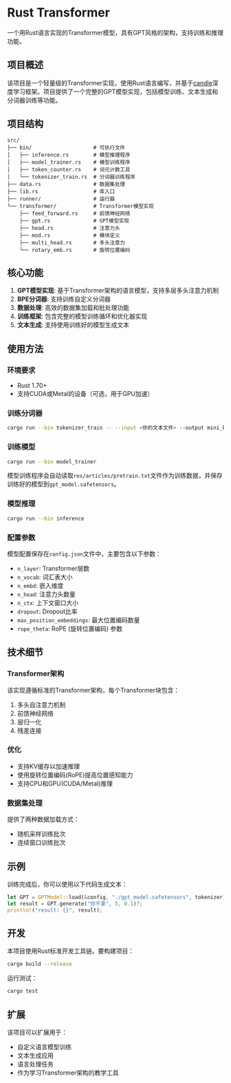 # Rust Transformer

一个用Rust语言实现的Transformer模型，具有GPT风格的架构，支持训练和推理功能。

## 项目概述

该项目是一个轻量级的Transformer实现，使用Rust语言编写，并基于[candle](https://github.com/huggingface/candle)深度学习框架。项目提供了一个完整的GPT模型实现，包括模型训练、文本生成和分词器训练等功能。

## 项目结构

```
src/
├── bin/                    # 可执行文件
│   ├── inference.rs        # 模型推理程序
│   ├── model_trainer.rs    # 模型训练程序
│   ├── token_counter.rs    # 词元计数工具
│   └── tokenizer_train.rs  # 分词器训练程序
├── data.rs                 # 数据集处理
├── lib.rs                  # 库入口
├── runner/                 # 运行器
└── transformer/            # Transformer模型实现
    ├── feed_forward.rs     # 前馈神经网络
    ├── gpt.rs              # GPT模型实现
    ├── head.rs             # 注意力头
    ├── mod.rs              # 模块定义
    ├── multi_head.rs       # 多头注意力
    └── rotary_emb.rs       # 旋转位置编码
```

## 核心功能

1. **GPT模型实现**: 基于Transformer架构的语言模型，支持多层多头注意力机制
2. **BPE分词器**: 支持训练自定义分词器
3. **数据处理**: 高效的数据集加载和批处理功能
4. **训练框架**: 包含完整的模型训练循环和优化器实现
5. **文本生成**: 支持使用训练好的模型生成文本

## 使用方法

### 环境要求

- Rust 1.70+
- 支持CUDA或Metal的设备（可选，用于GPU加速）

### 训练分词器

```bash
cargo run --bin tokenizer_train -- --input <你的文本文件> --output mini_bpe.json
```

### 训练模型

```bash
cargo run --bin model_trainer
```

模型训练程序会自动读取`res/articles/pretrain.txt`文件作为训练数据，并保存训练好的模型到`gpt_model.safetensors`。

### 模型推理

```bash
cargo run --bin inference
```

### 配置参数

模型配置保存在`config.json`文件中，主要包含以下参数：

- `n_layer`: Transformer层数
- `n_vocab`: 词汇表大小
- `n_embd`: 嵌入维度
- `n_head`: 注意力头数量
- `n_ctx`: 上下文窗口大小
- `dropout`: Dropout比率
- `max_position_embeddings`: 最大位置编码数量
- `rope_theta`: RoPE (旋转位置编码) 参数

## 技术细节

### Transformer架构

该实现遵循标准的Transformer架构，每个Transformer块包含：

1. 多头自注意力机制
2. 前馈神经网络
3. 层归一化
4. 残差连接

### 优化

- 支持KV缓存以加速推理
- 使用旋转位置编码(RoPE)提高位置感知能力
- 支持CPU和GPU(CUDA/Metal)推理

### 数据集处理

提供了两种数据加载方式：
- 随机采样训练批次
- 连续窗口训练批次

## 示例

训练完成后，你可以使用以下代码生成文本：

```rust
let GPT = GPTModel::load(&config, "./gpt_model.safetensors", tokenizer)?;
let result = GPT.generate("你不拿", 5, 0.1)?;
println!("result: {}", result);
```

## 开发

本项目使用Rust标准开发工具链。要构建项目：

```bash
cargo build --release
```

运行测试：

```bash
cargo test
```

## 扩展

该项目可以扩展用于：
- 自定义语言模型训练
- 文本生成应用
- 语言处理任务
- 作为学习Transformer架构的教学工具 